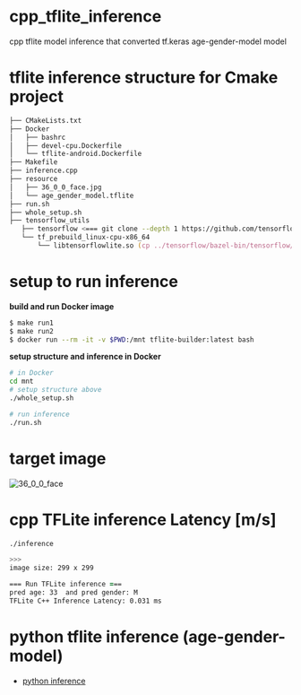 # cpp_tflite_inference

cpp tflite model inference that converted tf.keras age-gender-model model

# tflite inference structure for Cmake project
```zsh
├── CMakeLists.txt
├── Docker
│   ├── bashrc
│   ├── devel-cpu.Dockerfile
│   └── tflite-android.Dockerfile
├── Makefile
├── inference.cpp
├── resource
│   ├── 36_0_0_face.jpg
│   └── age_gender_model.tflite
├── run.sh
├── whole_setup.sh
├── tensorflow_utils
   ├── tensorflow <=== git clone --depth 1 https://github.com/tensorflow/tensorflow.git -b v2.3.0-rc2
   └── tf_prebuild_linux-cpu-x86_64
       └── libtensorflowlite.so (cp ../tensorflow/bazel-bin/tensorflow/lite/libtensorflowlite.so .)
```

# setup to run inference 

<b>build and run Docker image</b>
```zsh
$ make run1
$ make run2
$ docker run --rm -it -v $PWD:/mnt tflite-builder:latest bash
```

<b>setup structure and inference in Docker</b>
```zsh
# in Docker
cd mnt
# setup structure above
./whole_setup.sh

# run inference
./run.sh
```

# target image

![36_0_0_face](https://user-images.githubusercontent.com/48679574/141508876-732be631-5f3e-4689-ae5b-9faf85d9026b.jpg)

# cpp TFLite inference Latency [m/s]
```zsh
./inference

>>>
image size: 299 x 299

=== Run TFLite inference ===
pred age: 33  and pred gender: M
TFLite C++ Inference Latency: 0.031 ms
```

# python tflite inference (age-gender-model)

- [python inference](https://github.com/madara-tribe/py_tflite_inference)


